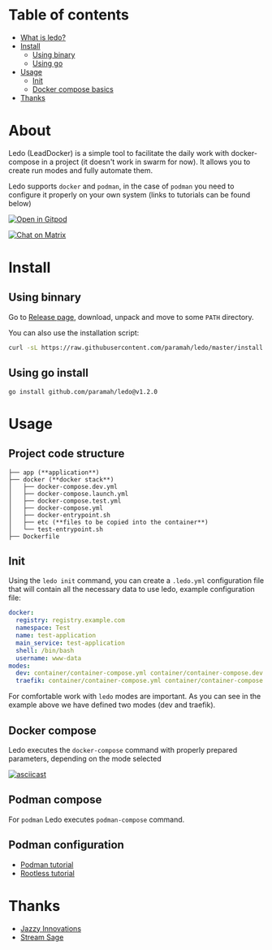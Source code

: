# Table of contents

- [What is ledo?](#about)
- [Install](#install)
  - [Using binary](#using-binnary)
  - [Using go](#using-go-install)
- [Usage](#usage)
  - [Init](#init)
  - [Docker compose basics](#docker-compose)
- [Thanks](#thanks)

# About

Ledo (LeadDocker) is a simple tool to facilitate the daily work with docker-compose in a project (it doesn't work in swarm for now). It allows you to create run modes and fully automate them.

Ledo supports `docker` and `podman`, in the case of `podman` you need to configure it properly on your own system (links to tutorials can be found below)

[![Open in Gitpod](https://gitpod.io/button/open-in-gitpod.svg)](https://gitpod.io/#https://github.com/paramah/ledo)

[![Chat on Matrix](https://matrix.to/img/matrix-badge.svg)](https://matrix.to/#/#ledo:matrix.cynarski.dev)

# Install

## Using binnary

Go to [Release page](https://github.com/paramah/ledo/releases), download, unpack and move to some `PATH` directory.

You can also use the installation script:

```bash
curl -sL https://raw.githubusercontent.com/paramah/ledo/master/install.sh | sudo sh
```

## Using go install

```
go install github.com/paramah/ledo@v1.2.0
```

# Usage

## Project code structure

```
├── app (**application**)
├── docker (**docker stack**)
│   ├── docker-compose.dev.yml
│   ├── docker-compose.launch.yml
│   ├── docker-compose.test.yml
│   ├── docker-compose.yml
│   ├── docker-entrypoint.sh
│   ├── etc (**files to be copied into the container**)
│   └── test-entrypoint.sh
├── Dockerfile
```

## Init

Using the `ledo init` command, you can create a `.ledo.yml` configuration file that will contain all the necessary data to use ledo, example configuration file:

```yaml
docker:
  registry: registry.example.com
  namespace: Test
  name: test-application
  main_service: test-application
  shell: /bin/bash
  username: www-data
modes:
  dev: container/container-compose.yml container/container-compose.dev.yml
  traefik: container/container-compose.yml container/container-compose.traefik.yml
```

For comfortable work with `ledo` modes are important. As you can see in the example above we have defined two modes (dev and traefik).

## Docker compose

Ledo executes the `docker-compose` command with properly prepared parameters, depending on the mode selected

[![asciicast](https://asciinema.org/a/fPVl1wmtZpZXnPl3ZazoenUhD.png)](https://asciinema.org/a/fPVl1wmtZpZXnPl3ZazoenUhD)

## Podman compose

For `podman` Ledo executes `podman-compose` command.

## Podman configuration

- [Podman tutorial](https://github.com/containers/podman/blob/main/docs/tutorials/podman_tutorial.md)
- [Rootless tutorial](https://github.com/containers/podman/blob/main/docs/tutorials/rootless_tutorial.md)

# Thanks

- [Jazzy Innovations](https://jazzy.pro)
- [Stream Sage](https://streamsage.io)
